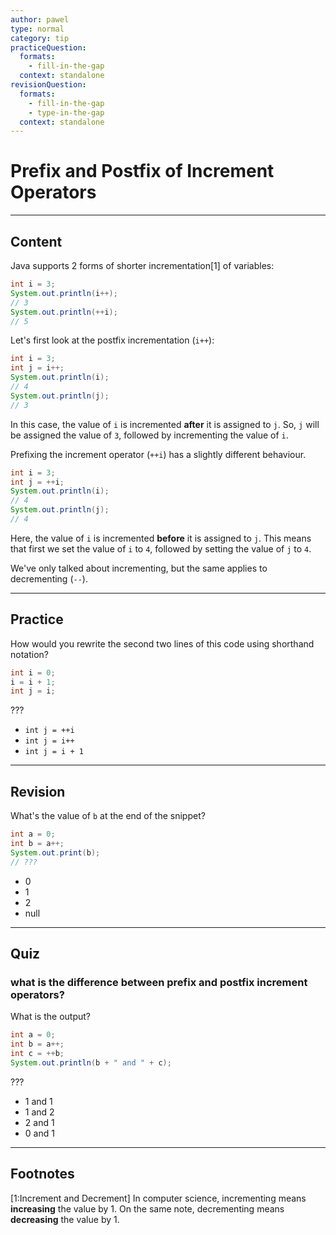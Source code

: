 ```yaml
---
author: pawel
type: normal
category: tip
practiceQuestion:
  formats:
    - fill-in-the-gap
  context: standalone
revisionQuestion:
  formats:
    - fill-in-the-gap
    - type-in-the-gap
  context: standalone
---
```


# Prefix and Postfix of Increment Operators


---

## Content

Java supports 2 forms of shorter incrementation[1] of variables:

```java
int i = 3;
System.out.println(i++); 
// 3
System.out.println(++i); 
// 5
```

Let's first look at the postfix incrementation (`i++`): 

```java
int i = 3;
int j = i++;
System.out.println(i);
// 4
System.out.println(j);
// 3
```

In this case, the value of `i` is incremented **after** it is assigned to `j`. So, `j` will be assigned the value of `3`, followed by incrementing the value of `i`.

Prefixing the increment operator (`++i`) has a slightly different behaviour.

```java
int i = 3;
int j = ++i;
System.out.println(i);
// 4
System.out.println(j);
// 4
```

Here, the value of `i` is incremented **before** it is assigned to `j`. This means that first we set the value of `i` to `4`, followed by setting the value of `j` to `4`.

We've only talked about incrementing, but the same applies to decrementing (`--`).


---

## Practice

How would you rewrite the second two lines of this code using shorthand notation?

```java
int i = 0;
i = i + 1;
int j = i;
```

???

- `int j = ++i`
- `int j = i++`
- `int j = i + 1`


---

## Revision

What's the value of `b` at the end of the snippet?

```java
int a = 0;
int b = a++;
System.out.print(b);
// ???
```

- 0
- 1
- 2
- null


---

## Quiz

### what is the difference between prefix and postfix increment operators?


What is the output?

```java
int a = 0;
int b = a++;
int c = ++b;
System.out.println(b + " and " + c);
```

 ???

- 1 and 1
- 1 and 2
- 2 and 1
- 0 and 1


---

## Footnotes

[1:Increment and Decrement]
In computer science, incrementing means **increasing** the value by 1. On the same note, decrementing means **decreasing** the value by 1.
